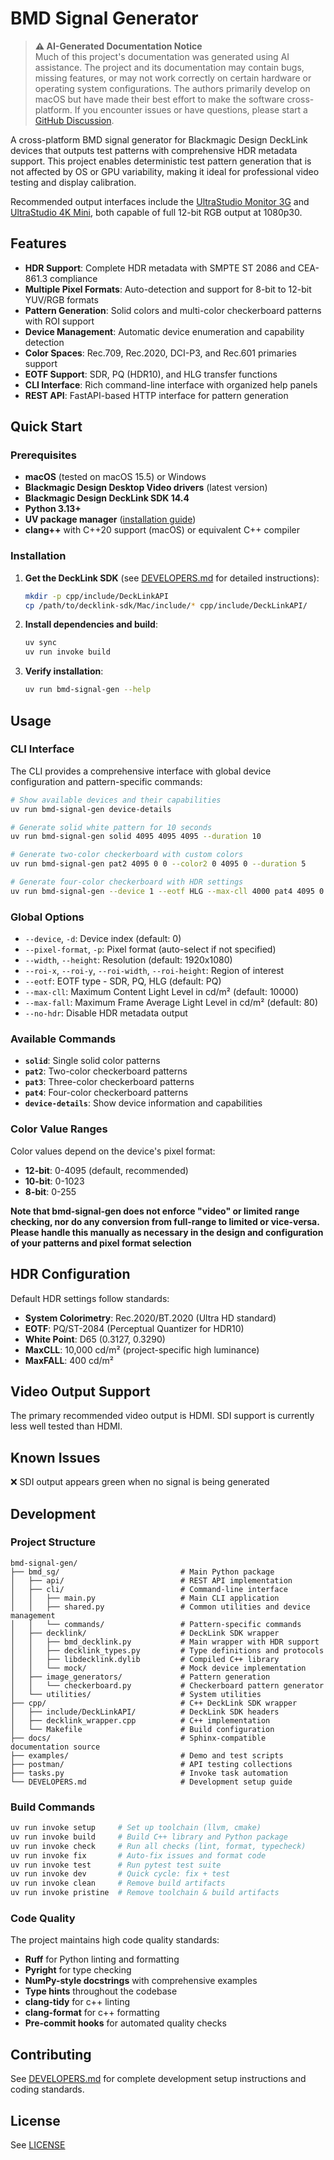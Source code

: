 # BMD Signal Generator

> **⚠️ AI-Generated Documentation Notice**  
> Much of this project's documentation was generated using AI assistance. The
> project and its documentation may contain bugs, missing features, or may not
> work correctly on certain hardware or operating system configurations. The
> authors primarily develop on macOS but have made their best effort to make the
> software cross-platform. If you encounter issues or have questions, please
> start a
> [GitHub Discussion](https://github.com/OpenLEDEval/bmd-signal-gen/discussions).

A cross-platform BMD signal generator for Blackmagic Design DeckLink devices
that outputs test patterns with comprehensive HDR metadata support. This project
enables deterministic test pattern generation that is not affected by OS or GPU
variability, making it ideal for professional video testing and display
calibration.

Recommended output interfaces include the
[UltraStudio Monitor 3G](https://www.blackmagicdesign.com/products/ultrastudio/techspecs/W-DLUS-13)
and
[UltraStudio 4K Mini](https://www.blackmagicdesign.com/products/ultrastudio/techspecs/W-DLUS-11),
both capable of full 12-bit RGB output at 1080p30.

## Features

- **HDR Support**: Complete HDR metadata with SMPTE ST 2086 and CEA-861.3
  compliance
- **Multiple Pixel Formats**: Auto-detection and support for 8-bit to 12-bit
  YUV/RGB formats
- **Pattern Generation**: Solid colors and multi-color checkerboard patterns
  with ROI support
- **Device Management**: Automatic device enumeration and capability detection
- **Color Spaces**: Rec.709, Rec.2020, DCI-P3, and Rec.601 primaries support
- **EOTF Support**: SDR, PQ (HDR10), and HLG transfer functions
- **CLI Interface**: Rich command-line interface with organized help panels
- **REST API**: FastAPI-based HTTP interface for pattern generation

## Quick Start

### Prerequisites

- **macOS** (tested on macOS 15.5) or Windows
- **Blackmagic Design Desktop Video drivers** (latest version)
- **Blackmagic Design DeckLink SDK 14.4**
- **Python 3.13+**
- **UV package manager**
  ([installation guide](https://docs.astral.sh/uv/getting-started/installation/))
- **clang++** with C++20 support (macOS) or equivalent C++ compiler

### Installation

1. **Get the DeckLink SDK** (see [DEVELOPERS.md](DEVELOPERS.md) for detailed
   instructions):

   ```bash
   mkdir -p cpp/include/DeckLinkAPI
   cp /path/to/decklink-sdk/Mac/include/* cpp/include/DeckLinkAPI/
   ```

2. **Install dependencies and build**:

   ```bash
   uv sync
   uv run invoke build
   ```

3. **Verify installation**:
   ```bash
   uv run bmd-signal-gen --help
   ```

## Usage

### CLI Interface

The CLI provides a comprehensive interface with global device configuration and
pattern-specific commands:

```bash
# Show available devices and their capabilities
uv run bmd-signal-gen device-details

# Generate solid white pattern for 10 seconds
uv run bmd-signal-gen solid 4095 4095 4095 --duration 10

# Generate two-color checkerboard with custom colors
uv run bmd-signal-gen pat2 4095 0 0 --color2 0 4095 0 --duration 5

# Generate four-color checkerboard with HDR settings
uv run bmd-signal-gen --device 1 --eotf HLG --max-cll 4000 pat4 4095 0 0 --color2 0 4095 0 --color3 0 0 4095 --color4 4095 4095 4095
```

### Global Options

- `--device`, `-d`: Device index (default: 0)
- `--pixel-format`, `-p`: Pixel format (auto-select if not specified)
- `--width`, `--height`: Resolution (default: 1920x1080)
- `--roi-x`, `--roi-y`, `--roi-width`, `--roi-height`: Region of interest
- `--eotf`: EOTF type - SDR, PQ, HLG (default: PQ)
- `--max-cll`: Maximum Content Light Level in cd/m² (default: 10000)
- `--max-fall`: Maximum Frame Average Light Level in cd/m² (default: 80)
- `--no-hdr`: Disable HDR metadata output

### Available Commands

- **`solid`**: Single solid color patterns
- **`pat2`**: Two-color checkerboard patterns
- **`pat3`**: Three-color checkerboard patterns
- **`pat4`**: Four-color checkerboard patterns
- **`device-details`**: Show device information and capabilities

### Color Value Ranges

Color values depend on the device's pixel format:

- **12-bit**: 0-4095 (default, recommended)
- **10-bit**: 0-1023
- **8-bit**: 0-255

**Note that bmd-signal-gen does not enforce "video" or limited range checking, nor do any conversion from full-range to limited or vice-versa. Please handle this manually as necessary in the design and configuration of your patterns and pixel format selection**

## HDR Configuration

Default HDR settings follow standards:

- **System Colorimetry**: Rec.2020/BT.2020 (Ultra HD standard)
- **EOTF**: PQ/ST-2084 (Perceptual Quantizer for HDR10)
- **White Point**: D65 (0.3127, 0.3290)
- **MaxCLL**: 10,000 cd/m² (project-specific high luminance)
- **MaxFALL**: 400 cd/m²

## Video Output Support

The primary recommended video output is HDMI. SDI support is currently less well tested than HDMI.

## Known Issues

❌ SDI output appears green when no signal is being generated

## Development

### Project Structure

```
bmd-signal-gen/
├── bmd_sg/                           # Main Python package
│   ├── api/                          # REST API implementation
│   ├── cli/                          # Command-line interface
│   │   ├── main.py                   # Main CLI application
│   │   ├── shared.py                 # Common utilities and device management
│   │   └── commands/                 # Pattern-specific commands
│   ├── decklink/                     # DeckLink SDK wrapper
│   │   ├── bmd_decklink.py           # Main wrapper with HDR support
│   │   ├── decklink_types.py         # Type definitions and protocols
│   │   ├── libdecklink.dylib         # Compiled C++ library
│   │   └── mock/                     # Mock device implementation
│   ├── image_generators/             # Pattern generation
│   │   └── checkerboard.py           # Checkerboard pattern generator
│   └── utilities/                    # System utilities
├── cpp/                              # C++ DeckLink SDK wrapper
│   ├── include/DeckLinkAPI/          # DeckLink SDK headers
│   ├── decklink_wrapper.cpp          # C++ implementation
│   └── Makefile                      # Build configuration
├── docs/                             # Sphinx-compatible documentation source
├── examples/                         # Demo and test scripts
├── postman/                          # API testing collections
├── tasks.py                          # Invoke task automation
└── DEVELOPERS.md                     # Development setup guide
```

### Build Commands

```bash
uv run invoke setup     # Set up toolchain (llvm, cmake)
uv run invoke build     # Build C++ library and Python package
uv run invoke check     # Run all checks (lint, format, typecheck)
uv run invoke fix       # Auto-fix issues and format code
uv run invoke test      # Run pytest test suite
uv run invoke dev       # Quick cycle: fix + test
uv run invoke clean     # Remove build artifacts
uv run invoke pristine  # Remove toolchain & build artifacts
```

### Code Quality

The project maintains high code quality standards:

- **Ruff** for Python linting and formatting
- **Pyright** for type checking
- **NumPy-style docstrings** with comprehensive examples
- **Type hints** throughout the codebase
- **clang-tidy** for c++ linting
- **clang-format** for c++ formatting
- **Pre-commit hooks** for automated quality checks

## Contributing

See [DEVELOPERS.md](DEVELOPERS.md) for complete development setup instructions
and coding standards.

## License

See [LICENSE](LICENSE)
